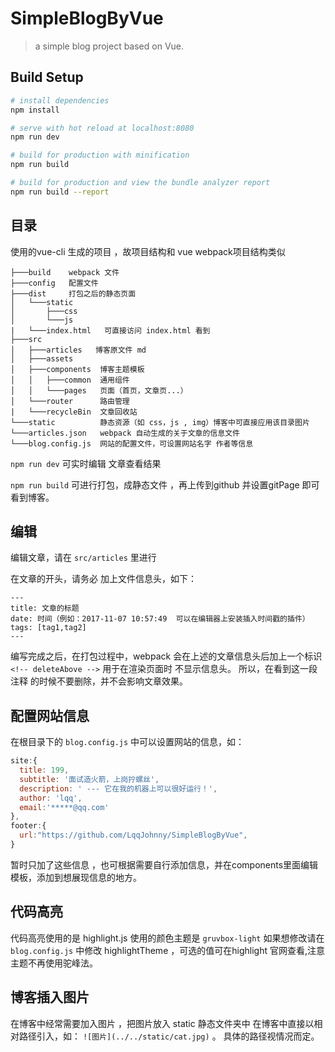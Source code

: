 # SimpleBlogByVue

> a simple blog project based on Vue.

## Build Setup

``` bash
# install dependencies
npm install

# serve with hot reload at localhost:8080
npm run dev

# build for production with minification
npm run build

# build for production and view the bundle analyzer report
npm run build --report
```

## 目录

使用的vue-cli 生成的项目 ，故项目结构和 vue webpack项目结构类似



```
├───build    webpack 文件
├───config   配置文件
├───dist     打包之后的静态页面
│   └───static
│       ├───css
│       └───js
|   └───index.html   可直接访问 index.html 看到  
├───src
│   ├───articles   博客原文件 md
│   ├───assets
│   ├───components  博客主题模板
│   │   ├───common  通用组件
│   │   └───pages   页面（首页，文章页...）
│   └───router      路由管理
|   └───recycleBin  文章回收站
└───static          静态资源（如 css，js , img）博客中可直接应用该目录图片
└───articles.json   webpack 自动生成的关于文章的信息文件
└───blog.config.js  网站的配置文件，可设置网站名字 作者等信息
```

`npm run dev` 可实时编辑 文章查看结果

`npm run build` 可进行打包，成静态文件 ，再上传到github 并设置gitPage 即可看到博客。

## 编辑

编辑文章，请在 `src/articles` 里进行

在文章的开头，请务必 加上文件信息头，如下：
```
---
title: 文章的标题
date: 时间（例如：2017-11-07 10:57:49  可以在编辑器上安装插入时间戳的插件）
tags: [tag1,tag2]
---
```
编写完成之后，在打包过程中，webpack 会在上述的文章信息头后加上一个标识
`<!-- deleteAbove -->`
用于在渲染页面时 不显示信息头。
所以，在看到这一段 注释 的时候不要删除，并不会影响文章效果。

## 配置网站信息

在根目录下的 `blog.config.js` 中可以设置网站的信息，如：
```js
site:{
  title: 199,
  subtitle: '面试造火箭，上岗拧螺丝',
  description: ' --- 它在我的机器上可以很好运行！',
  author: 'lqq',
  email:'*****@qq.com'
},
footer:{
  url:"https://github.com/LqqJohnny/SimpleBlogByVue",
}
```
暂时只加了这些信息 ，也可根据需要自行添加信息，并在components里面编辑模板，添加到想展现信息的地方。

## 代码高亮
 代码高亮使用的是 highlight.js 使用的颜色主题是 `gruvbox-light` 如果想修改请在 `blog.config.js` 中修改 highlightTheme ，可选的值可在highlight 官网查看,注意主题不再使用驼峰法。

## 博客插入图片

在博客中经常需要加入图片 ，把图片放入 static 静态文件夹中 在博客中直接以相对路径引入，如：
`![图片](../../static/cat.jpg)` 。 具体的路径视情况而定。
